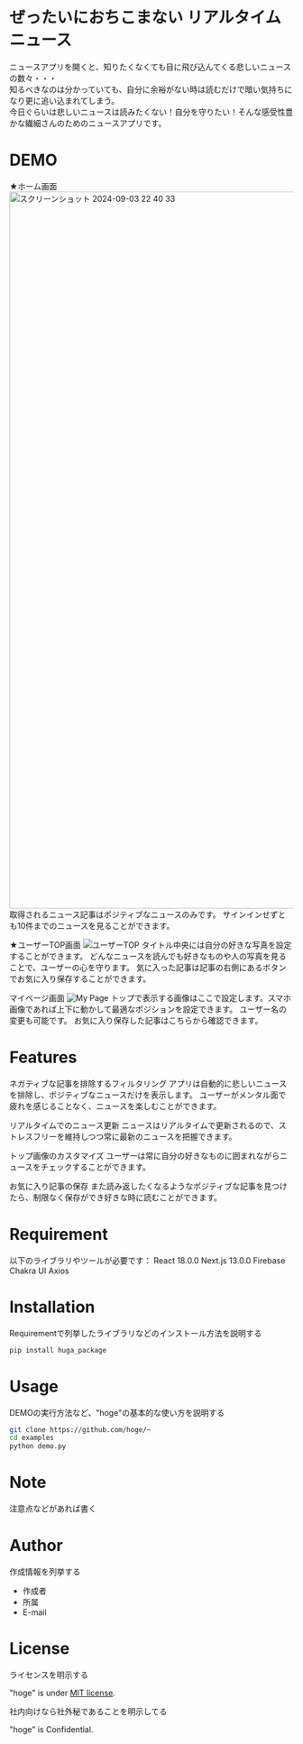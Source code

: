 # ぜったいにおちこまない リアルタイムニュース

ニュースアプリを開くと、知りたくなくても目に飛び込んてくる悲しいニュースの数々・・・  
知るべきなのは分かっていても、自分に余裕がない時は読むだけで暗い気持ちになり更に追い込まれてしまう。  
今日ぐらいは悲しいニュースは読みたくない！自分を守りたい！そんな感受性豊かな繊細さんのためのニュースアプリです。

# DEMO
★ホーム画面
<img width="1272" alt="スクリーンショット 2024-09-03 22 40 33" src="https://github.com/user-attachments/assets/52796e90-ff2f-4480-8957-b412747f39fb">
取得されるニュース記事はポジティブなニュースのみです。
サインインせずとも10件までのニュースを見ることができます。

★ユーザーTOP画面
![ユーザーTOP](https://imgur.com/LQq9FKz)
タイトル中央には自分の好きな写真を設定することができます。
どんなニュースを読んでも好きなものや人の写真を見ることで、ユーザーの心を守ります。
気に入った記事は記事の右側にあるボタンでお気に入り保存することができます。

マイページ画面
![My Page](https://imgur.com/U0INQW0)
トップで表示する画像はここで設定します。スマホ画像であれば上下に動かして最適なポジションを設定できます。
ユーザー名の変更も可能です。
お気に入り保存した記事はこちらから確認できます。

# Features

ネガティブな記事を排除するフィルタリング
アプリは自動的に悲しいニュースを排除し、ポジティブなニュースだけを表示します。
ユーザーがメンタル面で疲れを感じることなく、ニュースを楽しむことができます。

リアルタイムでのニュース更新
ニュースはリアルタイムで更新されるので、ストレスフリーを維持しつつ常に最新のニュースを把握できます。

トップ画像のカスタマイズ
ユーザーは常に自分の好きなものに囲まれながらニュースをチェックすることができます。

お気に入り記事の保存
また読み返したくなるようなポジティブな記事を見つけたら、制限なく保存ができ好きな時に読むことができます。


# Requirement

以下のライブラリやツールが必要です：
React 18.0.0
Next.js 13.0.0
Firebase
Chakra UI
Axios

# Installation

Requirementで列挙したライブラリなどのインストール方法を説明する

```bash
pip install huga_package
```

# Usage

DEMOの実行方法など、"hoge"の基本的な使い方を説明する

```bash
git clone https://github.com/hoge/~
cd examples
python demo.py
```

# Note

注意点などがあれば書く

# Author

作成情報を列挙する

* 作成者
* 所属
* E-mail

# License
ライセンスを明示する

"hoge" is under [MIT license](https://en.wikipedia.org/wiki/MIT_License).

社内向けなら社外秘であることを明示してる

"hoge" is Confidential.
